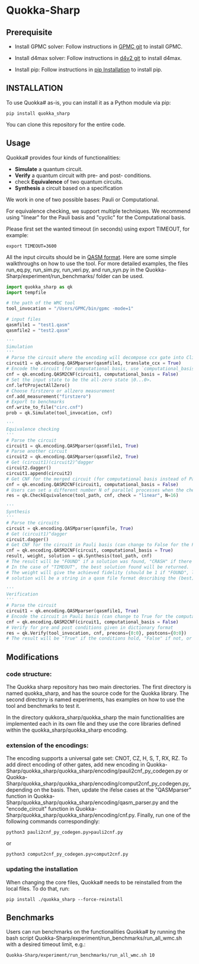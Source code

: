 # Quokka-Sharp
## Prerequisite

- Install GPMC solver: Follow instructions in [GPMC git](https://github.com/System-Verification-Lab/GPMC) to install GPMC.

- Install d4max solver: Follow instructions in [d4v2 git](https://github.com/crillab/d4v2) to install d4max.

- Install pip: Follow instructions in [pip Installation](https://pip.pypa.io/en/stable/installation/) to install pip. 


## INSTALLATION

To use Quokka# as-is, you can install it as a Python module via pip:
```
pip install quokka_sharp
```

You can clone this repository for the entire code.

## Usage

Quokka# provides four kinds of functionalities: 
* **Simulate** a quantum circuit.
* **Verify** a quantum circuit with pre- and post- conditions.
* check **Equivalence** of two quantum circuits.
* **Synthesis** a circuit based on a specification

We work in one of two possible bases: Pauli or Computational.

For equivalence checking, we support multiple techniques. 
We recommend using "linear" for the Pauli basis and "cyclic" for the Computational basis. 

Please first set the wanted timeout (in seconds) using export TIMEOUT, for example:
```
export TIMEOUT=3600
```

All the input circuits should be in [QASM format](https://openqasm.com/).
Here are some simple walkthroughs on how to use the tool. 
For more detailed examples, the files run_eq.py, run_sim.py, run_veri.py, and run_syn.py in the Quokka-Sharp/experiment/run_benchmarks/ folder can be used. 

```python
import quokka_sharp as qk
import tempfile

# the path of the WMC tool
tool_invocation = "/Users/GPMC/bin/gpmc -mode=1"

# input files
qasmfile1 = "test1.qasm"
qasmfile2 = "test2.qasm"

'''
Simulation
'''
# Parse the circuit where the encoding will decompose ccx gate into Clifford+T.
circuit1 = qk.encoding.QASMparser(qasmfile1, translate_ccx = True)
# Encode the circuit (for computational basis, use `computational_basis = True`)
cnf = qk.encoding.QASM2CNF(circuit1, computational_basis = False)
# Set the input state to be the all-zero state |0...0>.
cnf.leftProjectAllZero()
# Choose firstzero or allzero measurement 
cnf.add_measurement("firstzero")
# Export to benchmarks
cnf.write_to_file("circ.cnf")
prob = qk.Simulate(tool_invocation, cnf)

'''
Equivalence checking
'''
# Parse the circuit
circuit1 = qk.encoding.QASMparser(qasmfile1, True)
# Parse another circuit
circuit2 = qk.encoding.QASMparser(qasmfile2, True)
# Get (circuit1)(circuit2)^dagger
circuit2.dagger()
circuit1.append(circuit2)
# Get CNF for the merged circuit (for computational basis instead of Pauli, use `computational_basis = True`)
cnf = qk.encoding.QASM2CNF(circuit1, computational_basis = False)
# Users can set a different number N of parallel processes when the check mode is "linear". For other modes, "N" should be 1.
res = qk.CheckEquivalence(tool_path, cnf, check = "linear", N=16)

'''
Synthesis
'''
# Parse the circuits
circuit = qk.encoding.QASMparser(qasmfile, True)
# Get (circuit1)^dagger
circuit.dagger()
# Get CNF for the circuit in Pauli basis (can change to False for the Pauli basis)
cnf = qk.encoding.QASM2CNF(circuit, computational_basis = True)
result, weight, solution = qk.Synthesis(tool_path, cnf)
# The result will be "FOUND" if a solution was found, "CRASH" if there was a problem such as an invalid cnf or not enough mem, "ERROR#" if the tool finished with an error, and "TIMEOUT" if the tool ran out of time.
# In the case of "TIMEOUT", the best solution found will be returned.
# The weight will give the achieved fidelity (should be 1 if "FOUND", less if "TIMEOUT") of the (best) found circuit.
# solution will be a string in a qasm file format describing the (best) circuit found, achieving the mentioned weight.

'''
Verification
'''
# Parse the circuit
circuit1 = qk.encoding.QASMparser(qasmfile1, True)
# Encode the circuit in Pauli basis (can change to True for the computational basis)
cnf = qk.encoding.QASM2CNF(circuit1, computational_basis = False)
# Verify for pre and post conditions given in dictionary format
res = qk.Verify(tool_invocation, cnf, precons={0:0}, postcons={0:0})
# The result will be "True" if the conditions hold, "False" if not, or "TIMEOUT" if the tool ran out of time.
```

## Modifications

### code structure:
The Quokka sharp repository has two main directories. The first directory is named quokka_sharp, and has the source code for the Quokka library. The second directory is named experiments, has examples on how to use the tool and benchmarks to test it.

In the directory qukkora_sharp/quokka_sharp the main functionalities are implemented each in its own file and they use the core libraries defined within the quokka_sharp/quokka_sharp encoding. 



### extension of the encodings:
The encoding supports a universal gate set: CNOT, CZ, H, S, T, RX, RZ.
To add direct encoding of other gates, add new encoding in Quokka-Sharp/quokka_sharp/quokka_sharp/encoding/pauli2cnf_py_codegen.py or Quokka-Sharp/quokka_sharp/quokka_sharp/encoding/comput2cnf_py_codegen.py, depending on the basis.
Then, update the ifelse cases at the "QASMparser" function in Quokka-Sharp/quokka_sharp/quokka_sharp/encoding/qasm_parser.py and the "encode_circuit" function in Quokka-Sharp/quokka_sharp/quokka_sharp/encoding/cnf.py.
Finally, run one of the following commands correspondingly:

```
python3 pauli2cnf_py_codegen.py>pauli2cnf.py
```
or
```
python3 comput2cnf_py_codegen.py>comput2cnf.py
```

### updating the installation
When changing the core files, Quokka# needs to be reinstalled from the local files. To do that, run:
```
pip install ./quokka_sharp --force-reinstall 
```

## Benchmarks

Users can run benchmarks on the functionalities Quokka# by running the bash script Quokka-Sharp/experiment/run_benchmarks/run_all_wmc.sh with a desired timeout limit, e.g.:
```
Quokka-Sharp/experiment/run_benchmarks/run_all_wmc.sh 10
```

